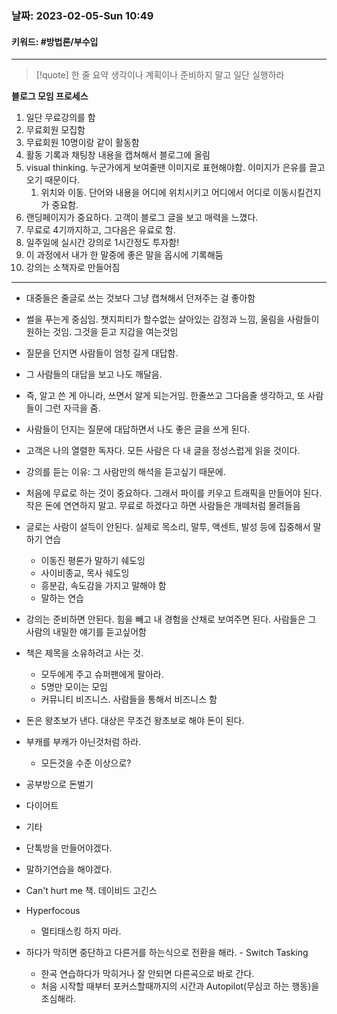 ### 날짜:   2023-02-05-Sun 10:49
#### 키워드: #방법론/부수입
-----
>[!quote] 한 줄 요약
>생각이나 계획이나 준비하지 말고 일단 실행하라

**블로그 모임 프로세스**
1. 일단 무료강의를 함
2. 무료회원 모집함
3. 무료회원 10명이랑 같이 활동함
4. 활동 기록과 채팅창 내용을 캡쳐해서 블로그에 올림
5. visual thinking. 누군가에게 보여줄땐 이미지로 표현해야함. 이미지가 은유를 끌고오기 때문이다.
	1. 위치와 이동. 단어와 내용을 어디에 위치시키고 어디에서 어디로 이동시킬건지가 중요함.
6. 랜딩페이지가 중요하다. 고객이 블로그 글을 보고 매력을 느꼈다.
7. 무료로 4기까지하고, 그다음은 유료로 함.
8. 일주일에 실시간 강의로 1시간정도 투자함!
9. 이 과정에서 내가 한 말중에 좋은 말을 옵시에 기록해둠
10. 강의는 소책자로 만들어짐
----

- 대중들은 줄글로 쓰는 것보다 그냥 캡쳐해서 던져주는 걸 좋아함
- 썰을 푸는게 중심임. 챗지피티가 할수없는 살아있는 감정과 느낌, 울림을 사람들이 원하는 것임. 그것을 듣고 지갑을 여는것임
- 질문을 던지면 사람들이 엄청 길게 대답함.
- 그 사람들의 대답을 보고 나도 깨달음.
- 즉, 알고 쓴 게 아니라, 쓰면서 알게 되는거임. 한줄쓰고 그다음줄 생각하고, 또 사람들이 그런 자극을 줌.
- 사람들이 던지는 질문에 대답하면서 나도 좋은 글을 쓰게 된다.
- 고객은 나의 열렬한 독자다. 모든 사람은 다 내 글을 정성스럽게 읽을 것이다.
- 강의를 듣는 이유: 그 사람만의 해석을 듣고싶기 때문에.
- 처음에 무료로 하는 것이 중요하다. 그래서 파이를 키우고 트래픽을 만들어야 된다. 작은 돈에 연연하지 말고. 무료로 하겠다고 하면 사람들은 개떼처럼 몰려들음
- 글로는 사람이 설득이 안된다. 실제로 목소리, 말투, 액센트, 발성 등에 집중해서 말하기 연습
	- 이동진 평론가 말하기 쉐도잉
	- 사이비종교, 목사 쉐도잉
	- 흥분감, 속도감을 가지고 말해야 함
	- 말하는 연습
- 강의는 준비하면 안된다. 힘을 빼고 내 경험을 산채로 보여주면 된다. 사람들은 그 사람의 내밀한 얘기를 듣고싶어함
- 책은 제목을 소유하려고 사는 것. 
	- 모두에게 주고 슈퍼팬에게 팔아라.
	- 5명만 모이는 모임
	- 커뮤니티 비즈니스. 사람들을 통해서 비즈니스 함
- 돈은 왕초보가 낸다. 대상은 무조건 왕초보로 해야 돈이 된다.

- 부캐를 부캐가 아닌것처럼 하라.
	- 모든것을 수준 이상으로?
- 공부방으로 돈벌기


- 다이어트
- 기타

- 단톡방을 만들어야겠다.
- 말하기연습을 해야겠다.
- Can't hurt me 책. 데이비드 고긴스
- Hyperfocous
	- 멀티태스킹 하지 마라.
- 하다가 막히면 중단하고 다른거를 하는식으로 전환을 해라. - Switch Tasking
	- 한곡 연습하다가 막히거나 잘 안되면 다른곡으로 바로 간다.
	- 처음 시작할 때부터 포커스할때까지의 시간과 Autopilot(무심코 하는 행동)을 조심해라.
 
